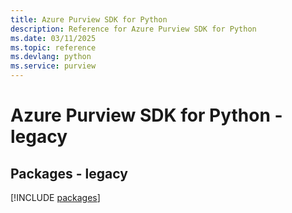 ```yaml
---
title: Azure Purview SDK for Python
description: Reference for Azure Purview SDK for Python
ms.date: 03/11/2025
ms.topic: reference
ms.devlang: python
ms.service: purview
---
```

# Azure Purview SDK for Python - legacy
## Packages - legacy
[!INCLUDE [packages](purview-index.md)]